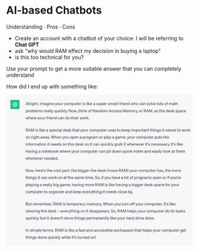 # AI-based Chatbots

Understanding · Pros · Cons

- Create an account with a chatbot of your choice: I will be referring to **Chat GPT**
- ask "why would RAM effect my decision in buying a laptop"
- is this too technical for you? 

Use your prompt to get a more suitable answer that you can completely understand

How did I end up with something like:

![RAM Explained](./img/RAM.png)

